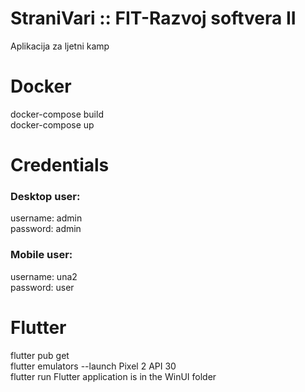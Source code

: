# StraniVari :: FIT-Razvoj softvera II
Aplikacija za ljetni kamp

# Docker

   docker-compose build <br>
   docker-compose up

# Credentials

### Desktop user:
  username: admin                                                                                                                                              
  password: admin
  
### Mobile user:
  username: una2                                                                                                                                                     
  password: user
  
  # Flutter
  flutter pub get                                                                                                                                                       
  flutter emulators --launch Pixel 2 API 30                                                                                                                         
  flutter run
  Flutter application is in the WinUI folder
